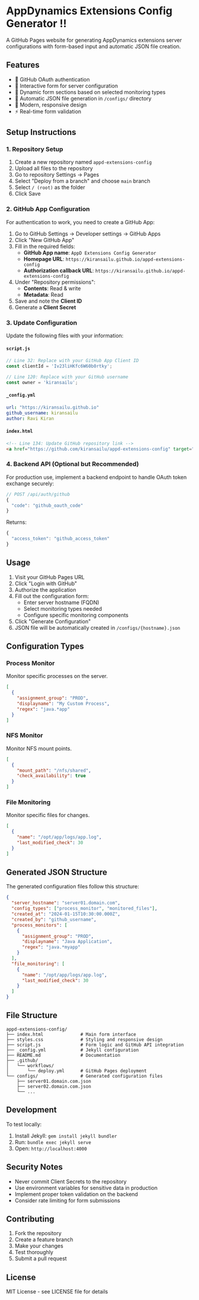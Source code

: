 # AppDynamics Extensions Config Generator !!

A GitHub Pages website for generating AppDynamics extensions server configurations with form-based input and automatic JSON file creation.

## Features

- 🔐 GitHub OAuth authentication
- 📝 Interactive form for server configuration
- 🎯 Dynamic form sections based on selected monitoring types
- 📄 Automatic JSON file generation in `/configs/` directory
- 🎨 Modern, responsive design
- ⚡ Real-time form validation

## Setup Instructions

### 1. Repository Setup

1. Create a new repository named `appd-extensions-config`
2. Upload all files to the repository
3. Go to repository Settings → Pages
4. Select "Deploy from a branch" and choose `main` branch
5. Select `/ (root)` as the folder
6. Click Save

### 2. GitHub App Configuration

For authentication to work, you need to create a GitHub App:

1. Go to GitHub Settings → Developer settings → GitHub Apps
2. Click "New GitHub App"
3. Fill in the required fields:
   - **GitHub App name**: `AppD Extensions Config Generator`
   - **Homepage URL**: `https://kiransailu.github.io/appd-extensions-config`
   - **Authorization callback URL**: `https://kiransailu.github.io/appd-extensions-config`
4. Under "Repository permissions":
   - **Contents**: Read & write
   - **Metadata**: Read
5. Save and note the **Client ID**
6. Generate a **Client Secret**

### 3. Update Configuration

Update the following files with your information:

#### `script.js`
```javascript
// Line 32: Replace with your GitHub App Client ID
const clientId = 'Iv23liHKfc6W60b0rtky';

// Line 120: Replace with your GitHub username
const owner = 'kiransailu';
```

#### `_config.yml`
```yaml
url: "https://kiransailu.github.io"
github_username: kiransailu
author: Ravi Kiran
```

#### `index.html`
```html
<!-- Line 134: Update GitHub repository link -->
<a href="https://github.com/kiransailu/appd-extensions-config" target="_blank">
```

### 4. Backend API (Optional but Recommended)

For production use, implement a backend endpoint to handle OAuth token exchange securely:

```javascript
// POST /api/auth/github
{
  "code": "github_oauth_code"
}
```

Returns:
```javascript
{
  "access_token": "github_access_token"
}
```

## Usage

1. Visit your GitHub Pages URL
2. Click "Login with GitHub"
3. Authorize the application
4. Fill out the configuration form:
   - Enter server hostname (FQDN)
   - Select monitoring types needed
   - Configure specific monitoring components
5. Click "Generate Configuration"
6. JSON file will be automatically created in `/configs/{hostname}.json`

## Configuration Types

### Process Monitor
Monitor specific processes on the server.
```json
[
  {
    "assignment_group": "PROD",
    "displayname": "My Custom Process",
    "regex": "java.*app"
  }
]
```

### NFS Monitor
Monitor NFS mount points.
```json
[
  {
    "mount_path": "/nfs/shared",
    "check_availability": true
  }
]
```

### File Monitoring
Monitor specific files for changes.
```json
[
  {
    "name": "/opt/app/logs/app.log",
    "last_modified_check": 30
  }
]
```

## Generated JSON Structure

The generated configuration files follow this structure:

```json
{
  "server_hostname": "server01.domain.com",
  "config_types": ["process_monitor", "monitored_files"],
  "created_at": "2024-01-15T10:30:00.000Z",
  "created_by": "github_username",
  "process_monitors": [
    {
      "assignment_group": "PROD",
      "displayname": "Java Application",
      "regex": "java.*myapp"
    }
  ],
  "file_monitoring": [
    {
      "name": "/opt/app/logs/app.log",
      "last_modified_check": 30
    }
  ]
}
```

## File Structure

```
appd-extensions-config/
├── index.html              # Main form interface
├── styles.css              # Styling and responsive design
├── script.js               # Form logic and GitHub API integration
├── _config.yml             # Jekyll configuration
├── README.md               # Documentation
├── .github/
│   └── workflows/
│       └── deploy.yml      # GitHub Pages deployment
└── configs/                # Generated configuration files
    ├── server01.domain.com.json
    ├── server02.domain.com.json
    └── ...
```

## Development

To test locally:

1. Install Jekyll: `gem install jekyll bundler`
2. Run: `bundle exec jekyll serve`
3. Open: `http://localhost:4000`

## Security Notes

- Never commit Client Secrets to the repository
- Use environment variables for sensitive data in production
- Implement proper token validation on the backend
- Consider rate limiting for form submissions

## Contributing

1. Fork the repository
2. Create a feature branch
3. Make your changes
4. Test thoroughly
5. Submit a pull request

## License

MIT License - see LICENSE file for details
